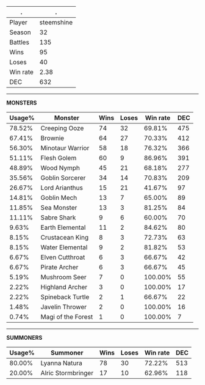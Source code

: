.|.
|-|-
Player|steemshine
Season|32
Battles|135
Wins|95
Loses|40
Win rate|2.38
DEC|632

---
**MONSTERS**

Usage%|Monster|Wins|Loses|Win rate|DEC|
-|-|-|-|-|-|
78.52%|Creeping Ooze|74|32|69.81%|475|
67.41%|Brownie|64|27|70.33%|412|
56.30%|Minotaur Warrior|58|18|76.32%|366|
51.11%|Flesh Golem|60|9|86.96%|391|
48.89%|Wood Nymph|45|21|68.18%|277|
35.56%|Goblin Sorcerer|34|14|70.83%|209|
26.67%|Lord Arianthus|15|21|41.67%|97|
14.81%|Goblin Mech|13|7|65.00%|89|
11.85%|Sea Monster|13|3|81.25%|84|
11.11%|Sabre Shark|9|6|60.00%|70|
9.63%|Earth Elemental|11|2|84.62%|80|
8.15%|Crustacean King|8|3|72.73%|63|
8.15%|Water Elemental|9|2|81.82%|53|
6.67%|Elven Cutthroat|6|3|66.67%|42|
6.67%|Pirate Archer|6|3|66.67%|45|
5.19%|Mushroom Seer|7|0|100.00%|55|
2.22%|Highland Archer|3|0|100.00%|17|
2.22%|Spineback Turtle|2|1|66.67%|22|
1.48%|Javelin Thrower|2|0|100.00%|16|
0.74%|Magi of the Forest|1|0|100.00%|7|

---
**SUMMONERS**

Usage%|Summoner|Wins|Loses|Win rate|DEC|
-|-|-|-|-|-|
80.00%|Lyanna Natura|78|30|72.22%|513|
20.00%|Alric Stormbringer|17|10|62.96%|118|
